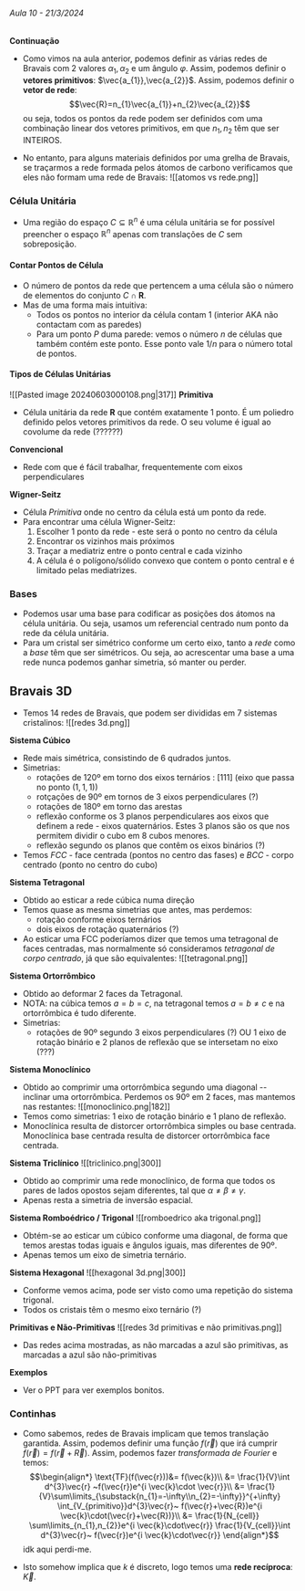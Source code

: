 ###### Aula 10 - 21/3/2024
**Continuação**
- Como vimos na aula anterior, podemos definir as várias redes de Bravais com 2 valores $\alpha_{1},\alpha_{2}$ e um ângulo $\varphi$. Assim, podemos definir o **vetores primitivos**: $\vec{a_{1}},\vec{a_{2}}$. Assim, podemos definir o **vetor de rede**:
$$\vec{R}=n_{1}\vec{a_{1}}+n_{2}\vec{a_{2}}$$
ou seja, todos os pontos da rede podem ser definidos com uma combinação linear dos vetores primitivos, em que $n_{1},n_{2}$ têm que ser INTEIROS.

- No entanto, para alguns materiais definidos por uma grelha de Bravais, se traçarmos a rede formada pelos átomos de carbono verificamos que eles não formam uma rede de Bravais:
![[atomos vs rede.png]]

### Célula Unitária
- Uma região do espaço $C\subseteq \mathbb{R}^{n}$ é uma célula unitária se for possível preencher o espaço $\mathbb{R}^{n}$ apenas com translações de $C$ sem sobreposição.

#### Contar Pontos de Célula
- O número de pontos da rede que pertencem a uma célula são o número de elementos do conjunto $C\cap \mathbf{R}$.
- Mas de uma forma mais intuitiva:
    - Todos os pontos no interior da célula contam 1 (interior AKA não contactam com as paredes)
    - Para um ponto $P$ duma parede: vemos o número $n$ de células que também contém este ponto. Esse ponto vale $1/n$ para o número total de pontos.

#### Tipos de Células Unitárias
![[Pasted image 20240603000108.png|317]]
**Primitiva**
- Célula unitária da rede $\mathbf{R}$ que contém exatamente 1 ponto. É um poliedro definido pelos vetores primitivos da rede. O seu volume é igual ao covolume da rede  (??????)

**Convencional**
- Rede com que é fácil trabalhar, frequentemente com eixos perpendiculares

**Wigner-Seitz**
- Célula *Primitiva* onde no centro da célula está um ponto da rede.
- Para encontrar uma célula Wigner-Seitz:
    1. Escolher 1 ponto da rede - este será o ponto no centro da célula
    2. Encontrar os vizinhos mais próximos
    3. Traçar a mediatriz entre o ponto central e cada vizinho
    4. A célula é o polígono/sólido convexo que contem o  ponto central e é limitado pelas mediatrizes.

### Bases
- Podemos usar uma base para codificar as posições dos átomos na célula unitária. Ou seja, usamos um referencial centrado num ponto da rede da célula unitária.
- Para um cristal ser simétrico conforme um certo eixo, tanto a *rede* como a *base* têm que ser simétricos. Ou seja, ao acrescentar uma base a uma rede nunca podemos ganhar simetria, só manter ou perder.

## Bravais 3D
- Temos 14 redes de Bravais, que podem ser divididas em 7 sistemas cristalinos:
![[redes 3d.png]]


**Sistema Cúbico**
- Rede mais simétrica, consistindo de 6 qudrados juntos.
- Simetrias:
    - rotações de 120º em torno dos eixos ternários : [111] (eixo que passa no ponto $(1,1,1)$)
    - rotçações de 90º em tornos de 3 eixos perpendiculares (?)
    - rotações de 180º em torno das arestas
    - reflexão conforme os 3 planos perpendiculares aos eixos que definem a rede - eixos quaternários. Estes 3 planos são os que nos permitem dividir o cubo em 8 cubos menores.
    - reflexão segundo os planos que contêm os eixos binários (?)
- Temos *FCC* - face centrada (pontos no centro das fases) e *BCC* - corpo centrado (ponto no centro do cubo)

**Sistema Tetragonal**
- Obtido ao esticar a rede cúbica numa direção
- Temos quase as mesma simetrias que antes, mas perdemos:
    - rotação conforme eixos ternários
    - dois eixos de rotação quaternários (?)
- Ao esticar uma FCC poderíamos dizer que temos uma tetragonal de faces centradas, mas normalmente só consideramos *tetragonal de corpo centrado*, já que são equivalentes:
![[tetragonal.png]]

**Sistema Ortorrômbico**
- Obtido ao deformar 2 faces da Tetragonal. 
- NOTA: na cúbica temos $a=b=c$, na tetragonal temos $a=b\neq c$ e na ortorrômbica é tudo diferente.
- Simetrias:
    - rotações de 90º segundo 3 eixos perpendiculares (?) OU 1 eixo de rotação binário e 2 planos de reflexão que se intersetam no eixo (???)

**Sistema Monoclínico**
- Obtido ao comprimir uma ortorrômbica segundo uma diagonal -- inclinar uma ortorrômbica. Perdemos os 90º em 2 faces, mas mantemos nas restantes:
![[monoclinico.png|182]]
- Temos como simetrias: 1 eixo de rotação binário e 1 plano de reflexão.
- Monoclínica resulta de distorcer ortorrômbica simples ou base centrada. Monoclínica base centrada resulta de distorcer ortorrômbica face centrada.

**Sistema Triclínico**
![[triclinico.png|300]]
- Obtido ao comprimir uma rede monoclínico, de forma que todos os pares de lados opostos sejam diferentes, tal que $\alpha\ne\beta\ne\gamma$.
- Apenas resta a simetria de inversão espacial.

**Sistema Romboédrico / Trigonal**
![[romboedrico aka trigonal.png]]
- Obtém-se ao esticar um cúbico conforme uma diagonal, de forma que temos arestas todas iguais e ângulos iguais, mas diferentes de 90º.
- Apenas temos um eixo de simetria ternário.

**Sistema Hexagonal**
![[hexagonal 3d.png|300]]
- Conforme vemos acima, pode ser visto como uma repetição do sistema trigonal.
- Todos os cristais têm o mesmo eixo ternário (?)

**Primitivas e Não-Primitivas**
![[redes 3d primitivas e não primitivas.png]]
- Das redes acima mostradas, as não marcadas a azul são primitivas, as marcadas a azul são não-primitivas

**Exemplos**
- Ver o PPT para ver exemplos bonitos.

### Continhas
- Como sabemos, redes de Bravais implicam que temos translação garantida. Assim, podemos definir uma função $f(\vec{r})$ que irá cumprir $f(\vec{r})=f(\vec{r}+\vec{R})$. Assim, podemos fazer *transformada de Fourier* e temos:
$$\begin{align*}
\text{TF}(f(\vec{r}))&= f(\vec{k})\\
&= \frac{1}{V}\int d^{3}\vec{r} ~f(\vec{r})e^{i \vec{k}\cdot \vec{r}}\\
&= \frac{1}{V}\sum\limits_{\substack{n_{1}=-\infty\\n_{2}=-\infty}}^{+\infty} \int_{V_{primitivo}}d^{3}\vec{r}~ f(\vec{r}+\vec{R})e^{i \vec{k}\cdot(\vec{r}+\vec{R})}\\
&= \frac{1}{N_{cell}} \sum\limits_{n_{1},n_{2}}e^{i \vec{k}\cdot\vec{r}} \frac{1}{V_{cell}}\int d^{3}\vec{r}~ f(\vec{r})e^{i \vec{k}\cdot\vec{r}}
\end{align*}$$
idk aqui perdi-me.

- Isto somehow implica que $k$ é discreto, logo temos uma **rede recíproca**: $\vec{K}$.